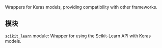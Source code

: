 Wrappers for Keras models, providing compatibility with other frameworks.

## 模块
[ `scikit_learn` ](https://tensorflow.google.cn/api_docs/python/tf/compat/v2/keras/wrappers/scikit_learn) module: Wrapper for using the Scikit-Learn API with Keras models.

